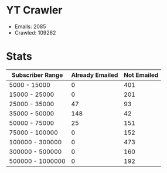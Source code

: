 # YT Crawler
- Emails: 2085
- Crawled: 109262

# Stats
| Subscriber Range  | Already Emailed | Not Emailed |
|-------|-------|-------|
| 5000 - 15000 | 0 | 401 |
| 15000 - 25000 | 0 | 201 |
| 25000 - 35000 | 47 | 93 |
| 35000 - 50000 | 148 | 42 |
| 50000 - 75000 | 25 | 151 |
| 75000 - 100000 | 0 | 152 |
| 100000 - 300000 | 0 | 473 |
| 300000 - 500000 | 0 | 160 |
| 500000 - 1000000 | 0 | 192 |
